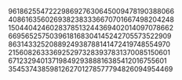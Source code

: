 9618625547222986927630645009478190388066
4086163560269382383336670701667498204248
1504404246028378513244369402014097078662
6695652575039618168304145242705573522909
8631433252088924938788141472419748554970
2156082633369252973283937831370085150601
6712329401371984929388816385412016755601
3545374385981262701278577794826094954469
